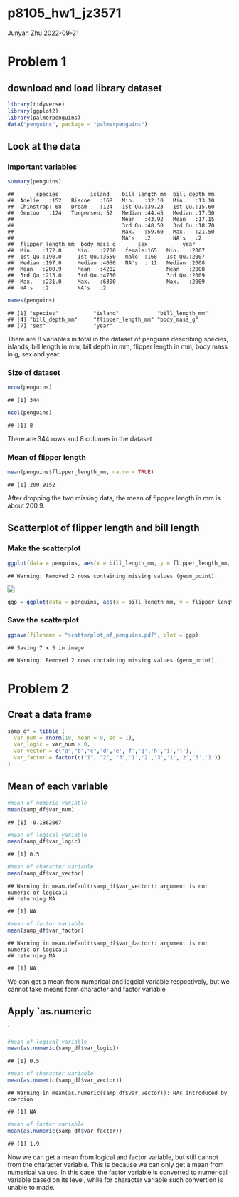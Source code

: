 p8105_hw1_jz3571
================
Junyan Zhu
2022-09-21

# Problem 1

## download and load library dataset

``` r
library(tidyverse)
library(ggplot2)
library(palmerpenguins)
data("penguins", package = "palmerpenguins")
```

## Look at the data

### Important variables

``` r
summary(penguins)
```

    ##       species          island    bill_length_mm  bill_depth_mm  
    ##  Adelie   :152   Biscoe   :168   Min.   :32.10   Min.   :13.10  
    ##  Chinstrap: 68   Dream    :124   1st Qu.:39.23   1st Qu.:15.60  
    ##  Gentoo   :124   Torgersen: 52   Median :44.45   Median :17.30  
    ##                                  Mean   :43.92   Mean   :17.15  
    ##                                  3rd Qu.:48.50   3rd Qu.:18.70  
    ##                                  Max.   :59.60   Max.   :21.50  
    ##                                  NA's   :2       NA's   :2      
    ##  flipper_length_mm  body_mass_g       sex           year     
    ##  Min.   :172.0     Min.   :2700   female:165   Min.   :2007  
    ##  1st Qu.:190.0     1st Qu.:3550   male  :168   1st Qu.:2007  
    ##  Median :197.0     Median :4050   NA's  : 11   Median :2008  
    ##  Mean   :200.9     Mean   :4202                Mean   :2008  
    ##  3rd Qu.:213.0     3rd Qu.:4750                3rd Qu.:2009  
    ##  Max.   :231.0     Max.   :6300                Max.   :2009  
    ##  NA's   :2         NA's   :2

``` r
names(penguins)
```

    ## [1] "species"           "island"            "bill_length_mm"   
    ## [4] "bill_depth_mm"     "flipper_length_mm" "body_mass_g"      
    ## [7] "sex"               "year"

There are 8 variables in total in the dataset of penguins describing
species, islands, bill length in mm, bill depth in mm, flipper length in
mm, body mass in g, sex and year.

### Size of dataset

``` r
nrow(penguins)
```

    ## [1] 344

``` r
ncol(penguins)
```

    ## [1] 8

There are 344 rows and 8 columes in the dataset

### Mean of flipper length

``` r
mean(penguins$flipper_length_mm, na.rm = TRUE)
```

    ## [1] 200.9152

After dropping the two missing data, the mean of flppper length in mm is
about 200.9.

## Scatterplot of flipper length and bill length

### Make the scatterplot

``` r
ggplot(data = penguins, aes(x = bill_length_mm, y = flipper_length_mm, color = species)) + geom_point()
```

    ## Warning: Removed 2 rows containing missing values (geom_point).

![](p8105_hw1_jz3571_files/figure-gfm/unnamed-chunk-5-1.png)<!-- -->

``` r
ggp = ggplot(data = penguins, aes(x = bill_length_mm, y = flipper_length_mm, color = species)) + geom_point()
```

### Save the scatterplot

``` r
ggsave(filename = "scatterplot_of_penguins.pdf", plot = ggp)
```

    ## Saving 7 x 5 in image

    ## Warning: Removed 2 rows containing missing values (geom_point).

# Problem 2

## Creat a data frame

``` r
samp_df = tibble (
  var_num = rnorm(10, mean = 0, sd = 1),
  var_logic = var_num > 0,
  var_vector = c("a","b","c",'d','e','f','g','h','i','j'),
  var_factor = factor(c("1", "2", "3",'1','2','3','1','2','3','1'))
)
```

## Mean of each variable

``` r
#mean of numeric variable
mean(samp_df$var_num)
```

    ## [1] -0.1862067

``` r
#mean of logical variable
mean(samp_df$var_logic)
```

    ## [1] 0.5

``` r
#mean of character variable
mean(samp_df$var_vector)
```

    ## Warning in mean.default(samp_df$var_vector): argument is not numeric or logical:
    ## returning NA

    ## [1] NA

``` r
#mean of factor variable
mean(samp_df$var_factor)
```

    ## Warning in mean.default(samp_df$var_factor): argument is not numeric or logical:
    ## returning NA

    ## [1] NA

We can get a mean from numerical and logcial variable respectively, but
we cannot take means form character and factor variable

## Apply \`as.numeric

\`

``` r
#mean of logical variable
mean(as.numeric(samp_df$var_logic))
```

    ## [1] 0.5

``` r
#mean of character variable
mean(as.numeric(samp_df$var_vector))
```

    ## Warning in mean(as.numeric(samp_df$var_vector)): NAs introduced by coercion

    ## [1] NA

``` r
#mean of factor variable
mean(as.numeric(samp_df$var_factor))
```

    ## [1] 1.9

Now we can get a mean from logical and factor variable, but still cannot
from the character variable. This is because we can only get a mean from
numerical values. In this case, the factor variable is converted to
numerical variable based on its level, while for character variable such
convertion is unable to made.
